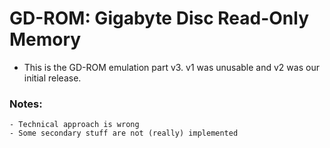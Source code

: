 # GD-ROM: Gigabyte Disc Read-Only Memory

- This is the GD-ROM emulation part v3. v1 was unusable and v2 was our initial
  release. 

### Notes:
	- Technical approach is wrong
	- Some secondary stuff are not (really) implemented
